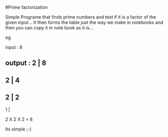 #Prime factorization

Simple Programe that finds prime numbers and test if it is a factor of the given input... 
It then forms the table just the way we make in notebooks and then you can copy it in note book as it is...

eg

input : 8

output : 
2 | 8
-----
2 | 4
-----
2 | 2
-----
1 |

2 X 2 X 2 = 8

Its simple ;-)
